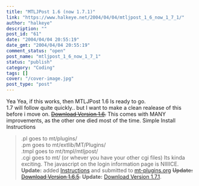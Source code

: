 ```yaml
---
title: "MTLJPost 1.6 (now 1.7.1)"
link: "https://www.halkeye.net/2004/04/04/mtljpost_1_6_now_1_7_1/"
author: "halkeye"
description: ""
post_id: "61"
date: "2004/04/04 20:55:19"
date_gmt: "2004/04/04 20:55:19"
comment_status: "open"
post_name: "mtljpost_1_6_now_1_7_1"
status: "publish"
category: "Coding"
tags: []
cover: "/cover-image.jpg"
post_type: "post"
---
```


Yea Yea, if this works, then MTLJPost 1.6 Is ready to go.  
1.7 will follow quite quickly.. but I want to make a clean realease of this before i move on. <s>[Download Version 1.6](http://www.halkeye.net/files/?file=MTLJPost.1.6.tgz).</s> This comes with MANY improvements, as the other one died most of the time. Simple Install Instructions  
> .pl goes to mt/plugins/  
> .pm goes to mt/extlib/MT/Plugins/  
> .tmpl goes to mt/tmpl/mtljpost/  
> .cgi goes to mt/ (or whever you have your other cgi files) Its kinda exciting. The javascript on the login information page is NIIIICE. **Update:** added [Instructions](http://www.kodekoan.com/project/MTLJPost) and submitted to [mt-plugins.org](http://www.mt-plugins.org) <s>**Update:** [Download Version 1.6.5](http://www.halkeye.net/files/?file=MTLJPost.1.6.5.tgz).</s> **Update:** [Download Version 1.7.1](http://www.halkeye.net/files/?file=MTLJPost.1.7.1.tgz).